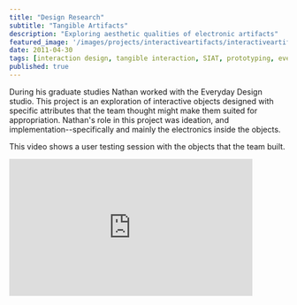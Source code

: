 ```yaml
---
title: "Design Research"
subtitle: "Tangible Artifacts" 
description: "Exploring aesthetic qualities of electronic artifacts"
featured_image: '/images/projects/interactiveartifacts/interactiveartifacts.png'
date: 2011-04-30
tags: [interaction design, tangible interaction, SIAT, prototyping, everyday design]
published: true
---
```


During his graduate studies Nathan worked with the Everyday Design studio. This project is an exploration of interactive objects designed with specific attributes that the team thought might make them suited for appropriation. Nathan's role in this project was ideation, and implementation--specifically and mainly the electronics inside the objects. 

This video shows a user testing session with the objects that the team built.

<iframe src="https://player.vimeo.com/video/23452266?portrait=0" webkitallowfullscreen="" mozallowfullscreen="" allowfullscreen="" width="440" height="248" frameborder="0"></iframe>